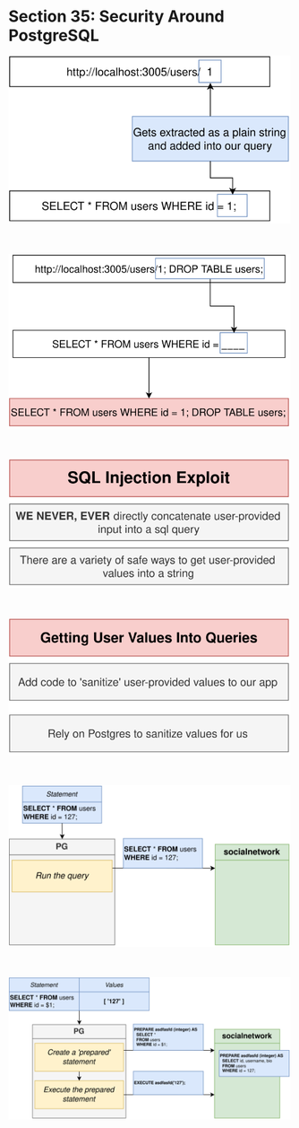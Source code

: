 # Section 35: Security Around PostgreSQL

<div align="center"><img src="../diagrams/37/sql-9.svg" /></div><br/><br/><br/>
<div align="center"><img src="../diagrams/37/sql-10.svg" /></div><br/><br/><br/>
<div align="center"><img src="../diagrams/37/sql-11.svg" /></div><br/><br/><br/>
<div align="center"><img src="../diagrams/37/sql-12.svg" /></div><br/><br/><br/>
<div align="center"><img src="../diagrams/37/sql-13.svg" /></div><br/><br/><br/>
<div align="center"><img src="../diagrams/37/sql-14.svg" /></div><br/><br/><br/>
